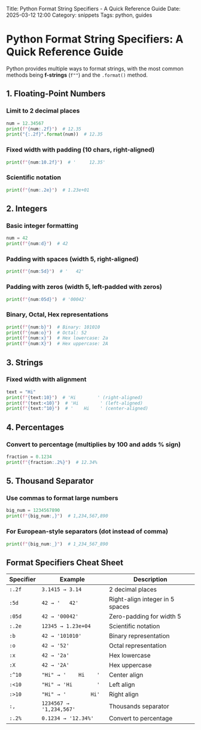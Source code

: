 Title: Python Format String Specifiers - A Quick Reference Guide
Date: 2025-03-12 12:00
Category: snippets
Tags: python, guides

# Python Format String Specifiers: A Quick Reference Guide

Python provides multiple ways to format strings, with the most common methods being **f-strings** (`f""`) and
the `.format()` method.

## 1. Floating-Point Numbers

### Limit to 2 decimal places

```python
num = 12.34567
print(f"{num:.2f}")  # 12.35
print("{:.2f}".format(num))  # 12.35
```

### Fixed width with padding (10 chars, right-aligned)

```python
print(f"{num:10.2f}")  # '     12.35'
```

### Scientific notation

```python
print(f"{num:.2e}")  # 1.23e+01
```

## 2. Integers

### Basic integer formatting

```python
num = 42
print(f"{num:d}")  # 42
```

### Padding with spaces (width 5, right-aligned)

```python
print(f"{num:5d}")  # '   42'
```

### Padding with zeros (width 5, left-padded with zeros)

```python
print(f"{num:05d}")  # '00042'
```

### Binary, Octal, Hex representations

```python
print(f"{num:b}")  # Binary: 101010
print(f"{num:o}")  # Octal: 52
print(f"{num:x}")  # Hex lowercase: 2a
print(f"{num:X}")  # Hex uppercase: 2A
```

## 3. Strings

### Fixed width with alignment

```python
text = "Hi"
print(f"{text:10}")  # 'Hi        ' (right-aligned)
print(f"{text:<10}")  # 'Hi        ' (left-aligned)
print(f"{text:^10}")  # '    Hi    ' (center-aligned)
```

## 4. Percentages

### Convert to percentage (multiplies by 100 and adds % sign)

```python
fraction = 0.1234
print(f"{fraction:.2%}")  # 12.34%
```

## 5. Thousand Separator

### Use commas to format large numbers

```python
big_num = 1234567890
print(f"{big_num:,}")  # 1,234,567,890
```

### For European-style separators (dot instead of comma)

```python
print(f"{big_num:_}")  # 1_234_567_890
```

## Format Specifiers Cheat Sheet

| Specifier | Example | Description |
|-----------|---------|-------------|
| `:.2f` | `3.1415 → 3.14` | 2 decimal places |
| `:5d` | `42 → '   42'` | Right-align integer in 5 spaces |
| `:05d` | `42 → '00042'` | Zero-padding for width 5 |
| `:.2e` | `12345 → 1.23e+04` | Scientific notation |
| `:b` | `42 → '101010'` | Binary representation |
| `:o` | `42 → '52'` | Octal representation |
| `:x` | `42 → '2a'` | Hex lowercase |
| `:X` | `42 → '2A'` | Hex uppercase |
| `:^10` | `"Hi" → '    Hi    '` | Center align |
| `:<10` | `"Hi" → 'Hi        '` | Left align |
| `:>10` | `"Hi" → '        Hi'` | Right align |
| `:,` | `1234567 → '1,234,567'` | Thousands separator |
| `:.2%` | `0.1234 → '12.34%'` | Convert to percentage |
